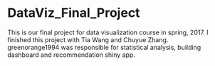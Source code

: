 # DataViz_Final_Project
This is our final project for data visualization course in spring, 2017. I finished this project with Tia Wang and Chuyue Zhang.  
greenorange1994 was responsible for statistical analysis, building dashboard and recommendation shiny app.
